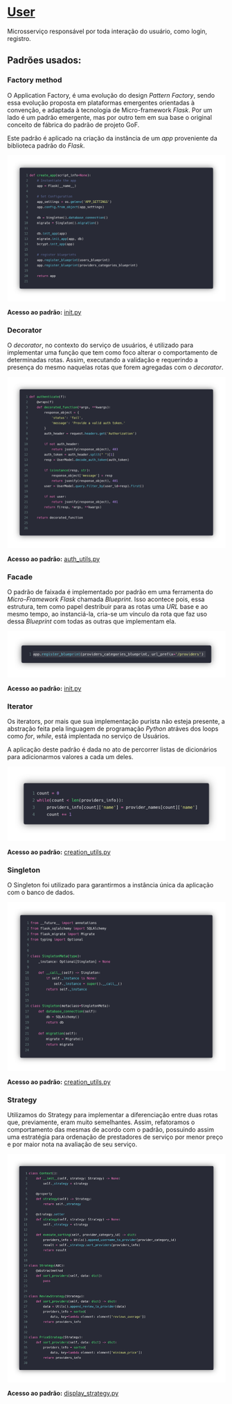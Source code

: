 # [User](https://github.com/pax-app/User)

Microsserviço responsável por toda interação do usuário, como login, registro.

## Padrões usados:

### Factory method

O Application Factory, é uma evolução do design _Pattern Factory_, sendo essa evolução proposta em plataformas emergentes orientadas à convenção, e adaptada à tecnologia de Micro-framework _Flask_. Por um lado é um padrão emergente, mas por outro tem em sua base o original conceito de fábrica do padrão de projeto GoF.

Este padrão é aplicado na criação da instância de um _app_ proveniente da biblioteca padrão do _Flask_.

![ApplicationFactory](../../../../assets/design-patterns/User/ApplicationFactory.png)

**Acesso ao padrão:** [init.py](https://github.com/pax-app/User/blob/devel/project/__init__.py)

### Decorator

O _decorator_, no contexto do serviço de usuários, é utilizado para implementar uma função que tem como foco alterar o comportamento de determinadas rotas. Assim, executando a validação e requerindo a presença do mesmo naquelas rotas que forem agregadas com o _decorator_.

![Decorator](../../../../assets/design-patterns/User/Decorator.png)

**Acesso ao padrão:** [auth_utils.py](https://github.com/pax-app/User/blob/devel/project/api/utils/auth_utils.py)

### Facade

O padrão de faixada é implementado por padrão em uma ferramenta do _Micro-Framework_ _Flask_ chamada _Blueprint_. Isso acontece pois, essa estrutura, tem como papel destribuir para as rotas uma _URL_ base e ao mesmo tempo, ao instanciá-la, cria-se um vínculo da rota que faz uso dessa _Blueprint_ com todas as outras que implementam ela.

![Facade](../../../../assets/design-patterns/User/Facade.png)

**Acesso ao padrão:** [init.py](https://github.com/pax-app/User/blob/devel/project/__init__.py)

### Iterator

Os iterators, por mais que sua implementação purista não esteja presente, a abstração feita pela linguagem de programação _Python_ atráves dos loops como _for_, _while_, está implentada no serviço de Usuários.

A aplicação deste padrão é dada no ato de percorrer listas de dicionários para adicionarmos valores a cada um deles.

![Iterator](../../../../assets/design-patterns/User/Iterator.png)

**Acesso ao padrão:** [creation_utils.py](https://github.com/pax-app/User/blob/devel/project/api/utils/creation_utils.py)

### Singleton

O Singleton foi utilizado para garantirmos a instância única da aplicação com o banco de dados.

![Singleton](../../../../assets/design-patterns/User/Singleton.png)

**Acesso ao padrão:** [creation_utils.py](https://github.com/pax-app/User/blob/devel/project/database_singleton.py)

### Strategy

Utilizamos do Strategy para implementar a diferenciação entre duas rotas que, previamente, eram muito semelhantes. Assim, refatoramos o comportamento das mesmas de acordo com o padrão, possuindo assim uma estratégia para ordenação de prestadores de serviço por menor preço e por maior nota na avaliação de seu serviço.

![Strategy](../../../../assets/design-patterns/User/Strategy.png)

**Acesso ao padrão:** [display_strategy.py](https://github.com/pax-app/User/blob/devel/project/api/utils/display_strategy.py)
